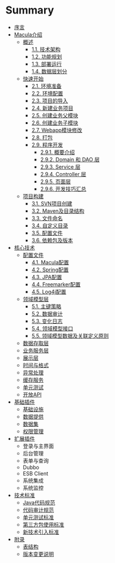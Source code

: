 # Summary

* [序言](README.md)
* [Macula介绍](chapter1/chapter1.md)
   * [概述](chapter1/01_Introduction.md)
        * [1.1. 技术架构](chapter1/1-1.md)
        * [1.2. 功能规划](chapter1/1-2.md)
        * [1.3. 部署运行](chapter1/1-3.md)
        * [1.4. 数据层划分](chapter1/1-4.md)
   * [快速开始](chapter1/02_Quick_Start.md)
        * [2.1. 环境准备](chapter1/2-1.md)
        * [2.2. 环境配置](chapter1/2-2.md)
        * [2.3. 项目的导入](chapter1/2-3.md)
        * [2.4. 新建业务项目](chapter1/2-4.md)
        * [2.5. 创建业务父模块](chapter1/2-5.md)
        * [2.6. 创建业务子模块](chapter1/2-6.md)
        * [2.7. Webapp模块修改](chapter1/2-7.md)
        * [2.8. 打包](chapter1/2-8.md)
        * [2.9. 程序开发](chapter1/2-9.md)
            * [2.9.1. 概要介绍](chapter1/2-9-1.md)
            * [2.9.2. Domain 和 DAO 层](chapter1/2-9-2.md)
            * [2.9.3. Service 层](chapter1/2-9-3.md)
            * [2.9.4. Controller 层](chapter1/2-9-4.md)
            * [2.9.5. 页面层](chapter1/2-9-5.md)
            * [2.9.6. 开发技巧汇总](chapter1/2-9-6.md)
   * [项目构建](chapter1/03_Project_Building.md)
        * [3.1. SVN项目创建](chapter1/3-1.md)
        * [3.2. Maven及目录结构](chapter1/3-2.md)
        * [3.3. 文件命名](chapter1/3-3.md)
        * [3.4. 自定义目录](chapter1/3-4.md)
        * [3.5. 配置文件](chapter1/3-5.md)
        * [3.6. 依赖包及版本](chapter1/3-6.md)
* [核心技术](chapter2/chapter2.md)
   * [配置文件](chapter2/01_Configuration.md)
        * [4.1. Macula配置](chapter2/4-1.md)
        * [4.2. Spring配置](chapter2/4-2.md)
        * [4.3. JPA配置](chapter2/4-3.md)
        * [4.4. Freemarker配置](chapter2/4-4.md)
        * [4.5. Log4j配置](chapter2/4-5.md)
   * [领域模型层](chapter2/02_Domain.md)
        * [5.1. 主键策略](chapter2/5-1.md)
        * [5.2. 数据审计](chapter2/5-2.md)
        * [5.3. 变化日志](chapter2/5-3.md)
        * [5.4. 领域模型接口](chapter2/5-4.md)
        * [5.5. 领域模型数据及关联定义原则](chapter2/5-5.md)
   * [数据存取层](chapter2/03_Repository.md)
   * [业务服务层](chapter2/04_Service.md)
   * [展示层](chapter2/05_Controller.md)
   * [时间与格式](chapter2/06_Timezone.md)
   * [异常处理](chapter2/07_Exception.md)
   * [缓存服务](chapter2/08_Cache.md)
   * [单元测试](chapter2/09_JUnit.md)
   * [开放API](chapter2/10_OpenApi.md)
* [基础插件](chapter3/chapter3.md)
   * [基础设施](chapter3/01_Plugins-Infrastructure.md)
   * [数据提供](chapter3/02_Plugins_Data.md)
   * [数据集](chapter3/03_Plugins_DataSet.md)
   * [权限管理](chapter3/04_Plugins_Security.md)
* [扩展插件](chapter4/chapter4.md)
   * 登录与主界面
   * 后台管理
   * 表单与查询
   * Dubbo
   * ESB Client
   * 系统集成
   * 系统监控
* [技术标准](chapter5/chapter5.md)
   * [Java代码规范](chapter5/01_Standard_Code.md)
   * [代码审计规范](chapter5/02_Standard_Check.md)
   * [单元测试标准](chapter5/03_Standard_JUnit.md)
   * [第三方包使用标准](chapter5/04_Standard_Library.md)
   * [新技术引入标准](chapter5/05_Standard_Import.md)
* [附录](chapter6/chapter6.md)
   * [表结构](chapter6/01_Tables.md)
   * [版本变更说明](chapter6/Upgrade.md)

